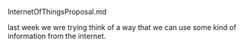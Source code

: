 InternetOfThingsProposal.md

last week we wre trying think of a way that we can use some kind of information from the internet. 